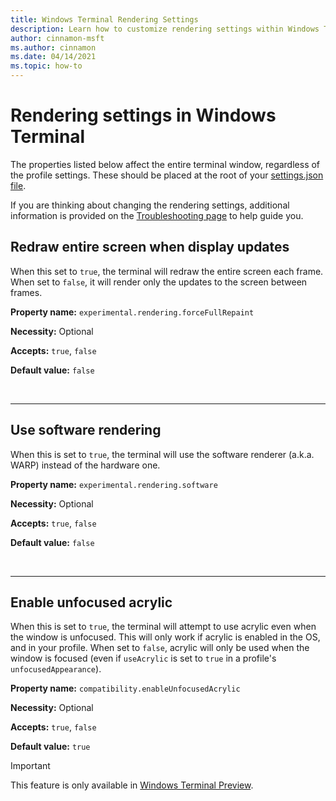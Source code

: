 ```yaml
---
title: Windows Terminal Rendering Settings
description: Learn how to customize rendering settings within Windows Terminal.
author: cinnamon-msft
ms.author: cinnamon
ms.date: 04/14/2021
ms.topic: how-to
---
```


# Rendering settings in Windows Terminal

The properties listed below affect the entire terminal window, regardless of the profile settings. These should be placed at the root of your [settings.json file](../install.md#settings-json-file).

If you are thinking about changing the rendering settings, additional information is provided on the [Troubleshooting page](./../troubleshooting.md#the-text-is-blurry) to help guide you.

## Redraw entire screen when display updates

When this set to `true`, the terminal will redraw the entire screen each frame. When set to `false`, it will render only the updates to the screen between frames.

**Property name:** `experimental.rendering.forceFullRepaint`

**Necessity:** Optional

**Accepts:** `true`, `false`

**Default value:** `false`

<br />

___

## Use software rendering

When this is set to `true`, the terminal will use the software renderer (a.k.a. WARP) instead of the hardware one.

**Property name:** `experimental.rendering.software`

**Necessity:** Optional

**Accepts:** `true`, `false`

**Default value:** `false`

<br />

___

## Enable unfocused acrylic

When this is set to `true`, the terminal will attempt to use acrylic even when the window is unfocused. This will only work if acrylic is enabled in the OS, and in your profile. When set to `false`, acrylic will only be used when the window is focused (even if `useAcrylic` is set to `true` in a profile's `unfocusedAppearance`).

**Property name:** `compatibility.enableUnfocusedAcrylic`

**Necessity:** Optional

**Accepts:** `true`, `false`

**Default value:** `true`

> [!IMPORTANT]
> This feature is only available in [Windows Terminal Preview](https://aka.ms/terminal-preview).
